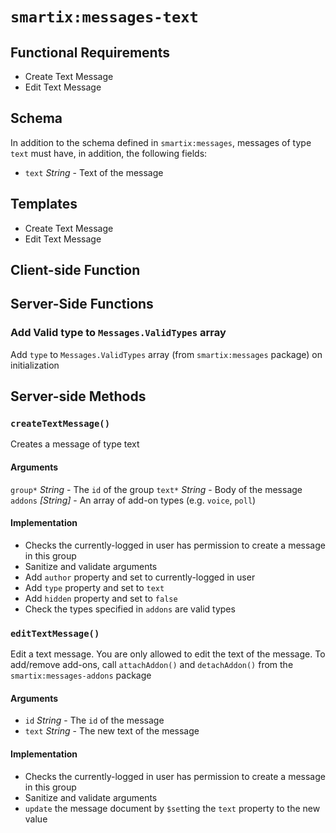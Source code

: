 # `smartix:messages-text`

## Functional Requirements

* Create Text Message
* Edit Text Message

## Schema

In addition to the schema defined in `smartix:messages`, messages of type `text` must have, in addition, the following fields:

* `text` *String* - Text of the message

## Templates

* Create Text Message
* Edit Text Message

## Client-side Function

## Server-Side Functions

### Add Valid type to `Messages.ValidTypes` array

Add `type` to `Messages.ValidTypes` array (from `smartix:messages` package) on initialization

## Server-side Methods

### `createTextMessage()`

Creates a message of type text

#### Arguments

`group*` *String* - The `id` of the group
`text*` *String* - Body of the message
`addons` *[String]* - An array of add-on types (e.g. `voice`, `poll`)

#### Implementation

* Checks the currently-logged in user has permission to create a message in this group
* Sanitize and validate arguments
* Add `author` property and set to currently-logged in user
* Add `type` property and set to `text`
* Add `hidden` property and set to `false`
* Check the types specified in `addons` are valid types

### `editTextMessage()`

Edit a text message. You are only allowed to edit the text of the message. To add/remove add-ons, call `attachAddon()` and `detachAddon()` from the `smartix:messages-addons` package

#### Arguments

* `id` *String* - The `id` of the message
* `text` *String* - The new text of the message

#### Implementation

* Checks the currently-logged in user has permission to create a message in this group
* Sanitize and validate arguments
* `update` the message document by `$set`ting the `text` property to the new value